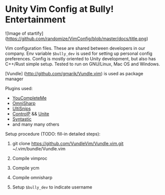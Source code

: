 # Unity Vim Config at Bully! Entertainment

![Image of startify]
(https://github.com/randomize/VimConfig/blob/master/docs/title.png)

Vim configuration files. These are shared between developers in our company.
Env variable ```$bully_dev``` is used for setting up personal config preferences.
Config is mostly oriented to Unity development, but also has C++/Rust simple setup.
Tested to run on GNU/Linux, Mac OS and Windows.


[Vundle] (http://github.com/gmarik/Vundle.vim) is used as package manager



Plugins used:

* [YouCompleteMe](http://github.com/Valloric/YouCompleteMe)
* [OmniSharp](http://github.com/OmniSharp/omnisharp-vim)
* [UltiSnips](http://github.com/SirVer/ultisnips)
* [ControlP](http://github.com/ctrlpvim/ctrlp.vim) && [Unite](http://github.com/Shougo/unite.vim)
* [Syntastic](http://github.com/scrooloose/syntastic)
* and many many others


Setup procedure (TODO: fill-in detailed steps):

1) git clone https://github.com/VundleVim/Vundle.vim.git ~/.vim/bundle/Vundle.vim

2) Compile vimproc

3) Compile ycm

4) Compile omnisharp

5) Setup ```$bully_dev``` to indicate username

